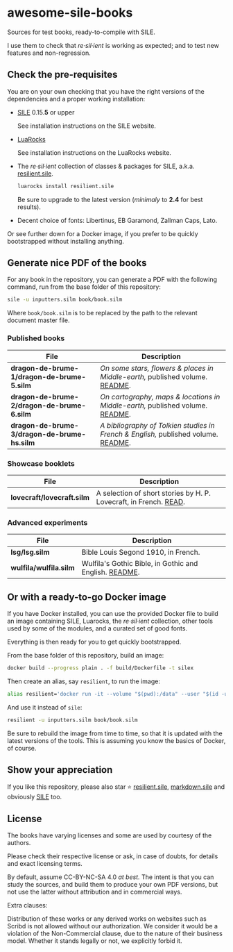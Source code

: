 # awesome-sile-books

Sources for test books, ready-to-compile with SILE.

I use them to check that _re·sil·ient_ is working as expected; and to test new features and non-regression.

## Check the pre-requisites

You are on your own checking that you have the right versions of the dependencies and a proper working installation:

- [SILE](https://github.com/sile-typesetter/sile) 0.15.**5** or upper

  See installation instructions on the SILE website.

- [LuaRocks](https://luarocks.org/)

  See installation instructions on the LuaRocks website.

- The _re·sil·ient_ collection of classes & packages for SILE, a.k.a. [resilient.sile](https://github.com/Omikhleia/resilient.sile).

  ```bash
  luarocks install resilient.sile
  ```

  Be sure to upgrade to the latest version (_minimaly_ to **2.4** for best results).

- Decent choice of fonts: Libertinus, EB Garamond, Zallman Caps, Lato.

Or see further down for a Docker image, if you prefer to be quickly bootstrapped without installing anything.

## Generate nice PDF of the books

For any book in the repository, you can generate a PDF with the following command, run from the base folder of this repository:

```bash
sile -u inputters.silm book/book.silm
```

Where `book/book.silm` is to be replaced by the path to the relevant document master file.

### Published books

| File | Description |
| ---- | ----------- |
| **dragon-de-brume-1/dragon-de-brume-5.silm** | _On some stars, flowers & places in Middle-earth,_ published volume. [README](dragon-de-brume-5/README.md). |
| **dragon-de-brume-2/dragon-de-brume-6.silm** | _On cartography, maps & locations in Middle-earth,_ published volume. [README](dragon-de-brume-6/README.md). |
| **dragon-de-brume-3/dragon-de-brume-hs.silm** | _A bibliography of Tolkien studies in French & English,_ published volume. [README](dragon-de-brume-hs/README.md). |

### Showcase booklets

| File | Description |
| ---- | ----------- |
| **lovecraft/lovecraft.silm** | A selection of short stories by H. P. Lovecraft, in French. [READ](https://www.calameo.com/read/007349338e0ad825f365a). |

### Advanced experiments

| File | Description |
| ---- | ----------- |
| **lsg/lsg.silm** | Bible Louis Segond 1910, in French. |
| **wulfila/wulfila.silm** | Wulfila's Gothic Bible, in Gothic and English. [README](wulfila/README.md). |

## Or with a ready-to-go Docker image

If you have Docker installed, you can use the provided Docker file to build an image containing SILE, Luarocks, the _re·sil·ient_ collection, other tools used by some of the modules, and a curated set of good fonts.

Everything is then ready for you to get quickly bootstrapped.

From the base folder of this repository, build an image:

```bash
docker build --progress plain . -f build/Dockerfile -t silex
```

Then create an alias, say `resilient`, to run the image:

```bash
alias resilient='docker run -it --volume "$(pwd):/data" --user "$(id -u):$(id -g)" silex'
```

And use it instead of `sile`:

```bash
resilient -u inputters.silm book/book.silm
```

Be sure to rebuild the image from time to time, so that it is updated with the latest versions of the tools.
This is assuming you know the basics of Docker, of course.

## Show your appreciation

If you like this repository, please also star ⭐ [resilient.sile](https://github.com/Omikhleia/resilient.sile), [markdown.sile](https://github.com/Omikhleia/markdown.sile) and obviously [SILE](https://github.com/sile-typesetter/sile) too.

## License

The books have varying licenses and some are used by courtesy of the authors.

Please check their respective license or ask, in case of doubts, for details and exact licensing terms.

By default, assume CC-BY-NC-SA 4.0 _at best._
The intent is that you can study the sources, and build them to produce your own PDF versions, but not use the latter without attribution and in commercial ways.

Extra clauses:

Distribution of these works or any derived works on websites such as Scribd is not allowed without our authorization.
We consider it would be a violation of the Non-Commercial clause, due to the nature of their business model.
Whether it stands legally or not, we explicitly forbid it.
